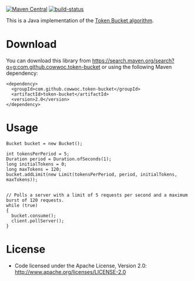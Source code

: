 [![Maven Central](https://maven-badges.herokuapp.com/maven-central/com.github.cowwoc.token-bucket/java/badge.svg)](https://search.maven.org/search?q=g:com.github.cowwoc.token-bucket)
[![build-status](../../workflows/Build/badge.svg)](../../actions?query=workflow%3ABuild)

This is a Java implementation of the [Token Bucket algorithm](https://en.wikipedia.org/wiki/Token_bucket).

# Download

You can download this library from https://search.maven.org/search?q=g:com.github.cowwoc.token-bucket or using
the following Maven dependency:

```
<dependency>
  <groupId>com.github.cowwoc.token-bucket</groupId>
  <artifactId>token-bucket</artifactId>
  <version>2.0</version>
</dependency>
```

# Usage

```
Bucket bucket = new Bucket();

int tokensPerPeriod = 5;
Duration period = Duration.ofSeconds(1);
long initialTokens = 0;
long maxTokens = 120;
bucket.addLimit(new Limit(tokensPerPeriod, period, initialTokens, maxTokens));


// Polls a server with a limit of 5 requests per second and a maximum burst of 120 requests.
while (true)
{
  bucket.consume();
  client.pollServer();
}
```

# License

* Code licensed under the Apache License, Version 2.0: http://www.apache.org/licenses/LICENSE-2.0
